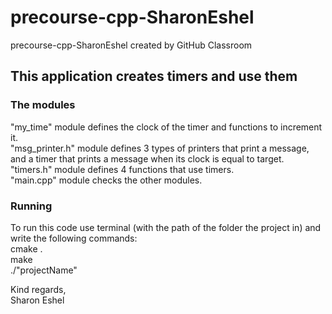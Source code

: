 # precourse-cpp-SharonEshel
precourse-cpp-SharonEshel created by GitHub Classroom

## This application creates timers and use them
### The modules
"my_time" module defines the clock of the timer and functions to increment it.\
"msg_printer.h" module defines 3 types of printers that print a message, and a timer that prints a message when its clock is equal to target.\
"timers.h" module defines 4 functions that use timers.\
"main.cpp" module checks the other modules.

### Running
To run this code use terminal (with the path of the folder the project in) and write the following commands:\
cmake . \
make   \
./"projectName" 

Kind regards,\
Sharon Eshel
